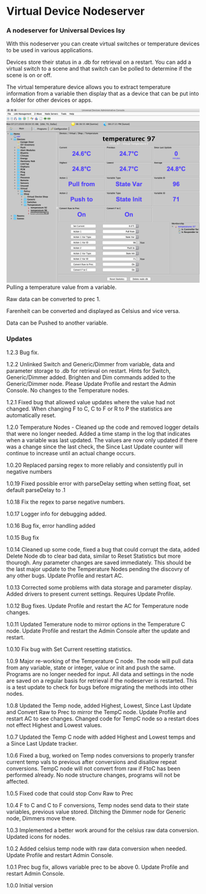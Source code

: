 # Virtual Device Nodeserver
### A nodeserver for Universal Devices Isy

With this nodeserver you can create virtual switches or temperature devices to be used in various applications.

Devices store their status in a .db for retrieval on a restart. You can add a virtual switch to a scene and that switch can be polled to determine if the scene is on or off.

The virtual temperature device allows you to extract temperature information from a variable then display that as a device that can be put into a folder for other devices or apps.

![Virtual Node](https://github.com/markv58/github.io/blob/master/VTempC1.2.0.png)
Pulling a temperature value from a variable.

Raw data can be converted to prec 1.

Farenheit can be converted and displayed as Celsius and vice versa.

Data can be Pushed to another variable.


### Updates

1.2.3 Bug fix.

1.2.2 Unlinked Switch and Generic/Dimmer from variable, data and parameter storage to .db for retrieval on restart. Hints for Switch, Generic/Dimmer added.
Brighten and Dim commands added to the Generic/Dimmer node. Please Update Profile and restart the Admin Console. No changes to the Temperature nodes.

1.2.1 Fixed bug that allowed value updates where the value had not changed. When changing F to C, C to F or R to P the statistics are automatically reset.

1.2.0 Temperature Nodes - Cleaned up the code and removed logger details that were no longer needed. Added a time stamp in the log that indicates when a variable was last updated. The values are now only updated if there was a change since the last check, the Since Last Update counter will continue to increase until an actual change occurs. 

1.0.20 Replaced parsing regex to more reliably and consistently pull in negative numbers

1.0.19 Fixed possible error with parseDelay setting when setting float, set default parseDelay to .1

1.0.18 Fix the regex to parse negative numbers.

1.0.17 Logger info for debugging added.

1.0.16 Bug fix, error handling added

1.0.15 Bug fix

1.0.14 Cleaned up some code, fixed a bug that could corrupt the data, added Delete Node db to clear bad data, similar to Reset Statistics but more thourogh. Any parameter changes are saved immediately. This should be the last major update to the Temperature Nodes pending the discovry of any other bugs. Update Profile and restart AC.

1.0.13 Corrected some problems with data storage and parameter display. Added drivers to present current settings. Requires Update Profile.

1.0.12 Bug fixes. Update Profile and restart the AC for Temperature node changes.

1.0.11 Updated Temerature node to mirror options in the Temperature C node. Update Profile and restart the Admin Console after the update and restart.

1.0.10 Fix bug with Set Current resetting statistics.

1.0.9 Major re-working of the Temperature C node. The node will pull data from any variable, state or integer, value or init and push the same. Programs are no longer needed for input. All data and settings in the node are saved on a regular basis for retrieval if the nodeserver is restarted. This is a test update to check for bugs before migrating the methods into other nodes.

1.0.8 Updated the Temp node, added Highest, Lowest, Since Last Update and Convert Raw to Prec to mirror the TempC node. Update Profile and restart AC to see changes. Changed code for TempC node so a restart does not effect Highest and Lowest values.

1.0.7 Updated the Temp C node with added Highest and Lowest temps and a Since Last Update tracker.

1.0.6 Fixed a bug, worked on Temp nodes conversions to properly transfer current temp vals to previous after conversions and disallow repeat conversions. TempC node will not convert from raw if FtoC has been performed already. No node structure changes, programs will not be affected.

1.0.5 Fixed code that could stop Conv Raw to Prec

1.0.4 F to C and C to F conversions, Temp nodes send data to their state variables, previous value stored. Ditching the Dimmer node for Generic node, Dimmers move there.

1.0.3 Implemented a better work around for the celsius raw data conversion. Updated icons for nodes.

1.0.2 Added celsius temp node with raw data conversion when needed. Update Profile and restart Admin Console.

1.0.1 Prec bug fix, allows variable prec to be above 0. Update Profile and restart Admin Console.

1.0.0 Initial version
